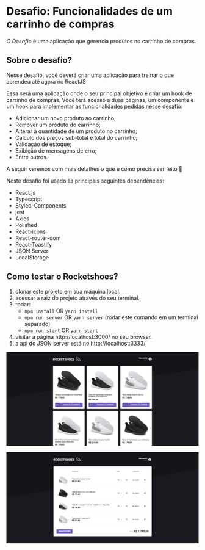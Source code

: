 # Desafio: Funcionalidades de um carrinho de compras
*O Desafio* é uma aplicação que gerencia produtos no carrinho de compras.

## Sobre o desafio?
Nesse desafio, você deverá criar uma aplicação para treinar o que aprendeu até agora no ReactJS

Essa será uma aplicação onde o seu principal objetivo é criar um hook de carrinho de compras. Você terá acesso a duas páginas, um componente e um hook para implementar as funcionalidades pedidas nesse desafio:

- Adicionar um novo produto ao carrinho;
- Remover um produto do carrinho;
- Alterar a quantidade de um produto no carrinho;
- Cálculo dos preços sub-total e total do carrinho;
- Validação de estoque;
- Exibição de mensagens de erro;
- Entre outros.

A seguir veremos com mais detalhes o que e como precisa ser feito 🚀

Neste desafio foi usado às principais seguintes dependências:

- React.js
- Typescript
- Styled-Components
- jest
- Axios
- Polished
- React-icons
- React-router-dom
- React-Toastify
- JSON Server
- LocalStorage

## Como testar o Rocketshoes?
1. clonar este projeto em sua máquina local.
2. acessar a raiz do projeto através do seu terminal.
3. rodar:
    - `npm install` OR `yarn install`
    - `npm run server` OR `yarn server` (rodar este comando em um terminal separado)
    - `npm run start` OR `yarn start`
5. visitar a página http://localhost:3000/ no seu browser.
6. a api do JSON server está no http://localhost:3333/

![Application](https://raw.githubusercontent.com/paulinho68/ignite-reactjs-criando-hook/master/prints/print1.png)

![Application](https://raw.githubusercontent.com/paulinho68/ignite-reactjs-criando-hook/master/prints/print2.png)
